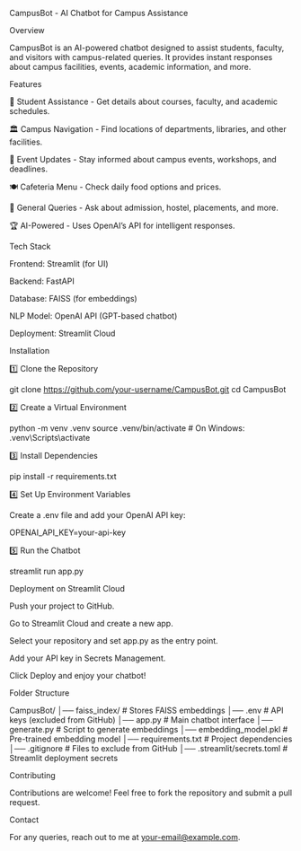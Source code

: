 CampusBot - AI Chatbot for Campus Assistance

Overview

CampusBot is an AI-powered chatbot designed to assist students, faculty, and visitors with campus-related queries. It provides instant responses about campus facilities, events, academic information, and more.

Features

📌 Student Assistance - Get details about courses, faculty, and academic schedules.

🏛 Campus Navigation - Find locations of departments, libraries, and other facilities.

📅 Event Updates - Stay informed about campus events, workshops, and deadlines.

🍽 Cafeteria Menu - Check daily food options and prices.

📝 General Queries - Ask about admission, hostel, placements, and more.

🏆 AI-Powered - Uses OpenAI’s API for intelligent responses.

Tech Stack

Frontend: Streamlit (for UI)

Backend: FastAPI

Database: FAISS (for embeddings)

NLP Model: OpenAI API (GPT-based chatbot)

Deployment: Streamlit Cloud

Installation

1️⃣ Clone the Repository

git clone https://github.com/your-username/CampusBot.git
cd CampusBot

2️⃣ Create a Virtual Environment

python -m venv .venv
source .venv/bin/activate  # On Windows: .venv\Scripts\activate

3️⃣ Install Dependencies

pip install -r requirements.txt

4️⃣ Set Up Environment Variables

Create a .env file and add your OpenAI API key:

OPENAI_API_KEY=your-api-key

5️⃣ Run the Chatbot

streamlit run app.py

Deployment on Streamlit Cloud

Push your project to GitHub.

Go to Streamlit Cloud and create a new app.

Select your repository and set app.py as the entry point.

Add your API key in Secrets Management.

Click Deploy and enjoy your chatbot!

Folder Structure

CampusBot/
│── faiss_index/          # Stores FAISS embeddings
│── .env                  # API keys (excluded from GitHub)
│── app.py                # Main chatbot interface
│── generate.py           # Script to generate embeddings
│── embedding_model.pkl   # Pre-trained embedding model
│── requirements.txt      # Project dependencies
│── .gitignore            # Files to exclude from GitHub
│── .streamlit/secrets.toml  # Streamlit deployment secrets

Contributing

Contributions are welcome! Feel free to fork the repository and submit a pull request.

Contact

For any queries, reach out to me at your-email@example.com.

